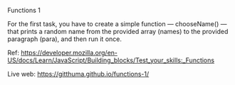 Functions 1

For the first task, you have to create a simple function — chooseName() — that prints a random name from the provided array (names) to the provided paragraph (para), and then run it once.

Ref: https://developer.mozilla.org/en-US/docs/Learn/JavaScript/Building_blocks/Test_your_skills:_Functions

Live web: https://gitthuma.github.io/functions-1/
